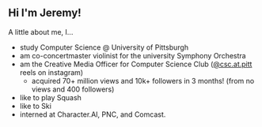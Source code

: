 ## Hi I'm Jeremy!

A little about me, I...
- study Computer Science @ University of Pittsburgh</li>
- am co-concertmaster violinist for the university Symphony Orchestra</li>
- am the Creative Media Officer for Computer Science Club ([@csc.at.pitt](https://www.instagram.com/csc.at.pitt/reels/) reels on instagram)
  - acquired 70+ million views and 10k+ followers in 3 months! (from no views and 400 followers)</li>
- like to play Squash</li>
- like to Ski</li>
- interned at Character.AI, PNC, and Comcast.

